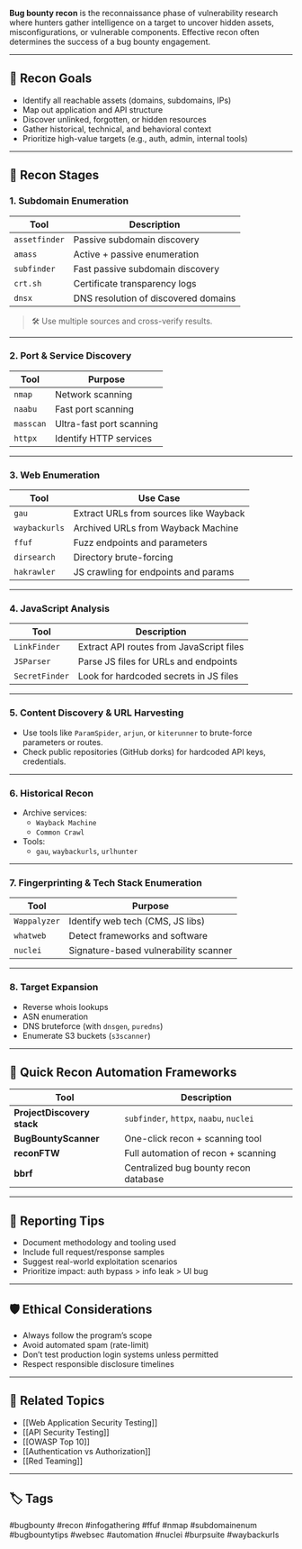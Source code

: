**Bug bounty recon** is the reconnaissance phase of vulnerability research where hunters gather intelligence on a target to uncover hidden assets, misconfigurations, or vulnerable components. Effective recon often determines the success of a bug bounty engagement.

---

## 🎯 Recon Goals

- Identify all reachable assets (domains, subdomains, IPs)
- Map out application and API structure
- Discover unlinked, forgotten, or hidden resources
- Gather historical, technical, and behavioral context
- Prioritize high-value targets (e.g., auth, admin, internal tools)

---

## 🧱 Recon Stages

### 1. **Subdomain Enumeration**

| Tool            | Description                      |
|-----------------|----------------------------------|
| `assetfinder`   | Passive subdomain discovery      |
| `amass`         | Active + passive enumeration     |
| `subfinder`     | Fast passive subdomain discovery |
| `crt.sh`        | Certificate transparency logs    |
| `dnsx`          | DNS resolution of discovered domains |

> 🛠 Use multiple sources and cross-verify results.

---

### 2. **Port & Service Discovery**

| Tool       | Purpose                       |
|------------|-------------------------------|
| `nmap`     | Network scanning               |
| `naabu`    | Fast port scanning             |
| `masscan`  | Ultra-fast port scanning       |
| `httpx`    | Identify HTTP services         |

---

### 3. **Web Enumeration**

| Tool           | Use Case                                  |
|----------------|-------------------------------------------|
| `gau`          | Extract URLs from sources like Wayback    |
| `waybackurls`  | Archived URLs from Wayback Machine        |
| `ffuf`         | Fuzz endpoints and parameters             |
| `dirsearch`    | Directory brute-forcing                   |
| `hakrawler`    | JS crawling for endpoints and params      |

---

### 4. **JavaScript Analysis**

| Tool        | Description                                 |
|-------------|---------------------------------------------|
| `LinkFinder`| Extract API routes from JavaScript files    |
| `JSParser`  | Parse JS files for URLs and endpoints       |
| `SecretFinder` | Look for hardcoded secrets in JS files  |

---

### 5. **Content Discovery & URL Harvesting**

- Use tools like `ParamSpider`, `arjun`, or `kiterunner` to brute-force parameters or routes.
- Check public repositories (GitHub dorks) for hardcoded API keys, credentials.

---

### 6. **Historical Recon**

- Archive services:
  - `Wayback Machine`
  - `Common Crawl`
- Tools:
  - `gau`, `waybackurls`, `urlhunter`

---

### 7. **Fingerprinting & Tech Stack Enumeration**

| Tool         | Purpose                            |
|--------------|-------------------------------------|
| `Wappalyzer` | Identify web tech (CMS, JS libs)    |
| `whatweb`    | Detect frameworks and software      |
| `nuclei`     | Signature-based vulnerability scanner |

---

### 8. **Target Expansion**

- Reverse whois lookups
- ASN enumeration
- DNS bruteforce (with `dnsgen`, `puredns`)
- Enumerate S3 buckets (`s3scanner`)

---

## 🧪 Quick Recon Automation Frameworks

| Tool         | Description                                  |
|--------------|----------------------------------------------|
| **ProjectDiscovery stack** | `subfinder`, `httpx`, `naabu`, `nuclei` |
| **BugBountyScanner** | One-click recon + scanning tool         |
| **reconFTW** | Full automation of recon + scanning           |
| **bbrf**     | Centralized bug bounty recon database         |

---

## 📜 Reporting Tips

- Document methodology and tooling used
- Include full request/response samples
- Suggest real-world exploitation scenarios
- Prioritize impact: auth bypass > info leak > UI bug

---

## 🛡 Ethical Considerations

- Always follow the program’s scope
- Avoid automated spam (rate-limit)
- Don’t test production login systems unless permitted
- Respect responsible disclosure timelines

---

## 🧩 Related Topics

- [[Web Application Security Testing]]
- [[API Security Testing]]
- [[OWASP Top 10]]
- [[Authentication vs Authorization]]
- [[Red Teaming]]

---

## 🏷 Tags

#bugbounty #recon #infogathering #ffuf #nmap #subdomainenum #bugbountytips #websec #automation #nuclei #burpsuite #waybackurls

